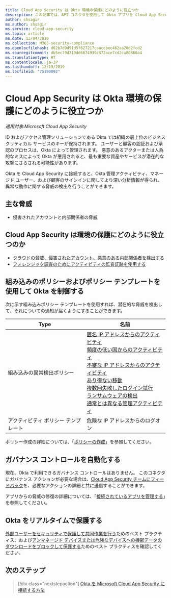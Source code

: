 ```yaml
---
title: Cloud App Security は Okta 環境の保護にどのように役立つか
description: この記事では、API コネクタを使用して Okta アプリを Cloud App Security に接続することで使用状況を可視化して制御することの利点について説明します。
author: shsagir
ms.author: shsagir
ms.service: cloud-app-security
ms.topic: article
ms.date: 12/04/2019
ms.collection: M365-security-compliance
ms.openlocfilehash: d62b7d9d91d5f627217caaccbec462aa20d2fcd2
ms.sourcegitcommit: db5ec79d219dd6674939c872ace7cd2ca80860a4
ms.translationtype: HT
ms.contentlocale: ja-JP
ms.lasthandoff: 12/19/2019
ms.locfileid: "75190092"
---
```

# <a name="how-cloud-app-security-helps-protect-your-okta-environment"></a>Cloud App Security は Okta 環境の保護にどのように役立つか

*適用対象:Microsoft Cloud App Security*

ID およびアクセス管理ソリューションである Okta では組織の最上位のビジネス クリティカル サービスのキーが保持されます。 ユーザーと顧客の認証および承認のプロセスは、Okta によって管理されます。 悪意のあるアクターまたは人為的なミスによって Okta が悪用されると、最も重要な資産やサービスが潜在的な攻撃にさらされる可能性があります。

Okta を Cloud App Security に接続すると、Okta 管理アクティビティ、マネージド ユーザー、および顧客のサインインに関してより深い分析情報が得られ、異常な動作に関する脅威の検出を行うことができます。

## <a name="main-threats"></a>主な脅威

- 侵害されたアカウントと内部関係者の脅威

## <a name="how-cloud-app-security-helps-to-protect-your-environment"></a>Cloud App Security は環境の保護にどのように役立つのか

- [クラウドの脅威、侵害されたアカウント、悪意のある内部関係者を検出する](best-practices.md#detect-cloud-threats-compromised-accounts-malicious-insiders-and-ransomware)
- [フォレンジック調査のためにアクティビティの監査証跡を使用する](best-practices.md#use-the-audit-trail-of-activities-for-forensic-investigations)

## <a name="control-okta-with-built-in-policies-and-policy-templates"></a>組み込みのポリシーおよびポリシー テンプレートを使用して Okta を制御する

次に示す組み込みポリシー テンプレートを使用すれば、潜在的な脅威を検出して、それについての通知が届くようにすることができます。

| Type | 名前 |
| ---- | ---- |
| 組み込みの異常検出ポリシー | [匿名 IP アドレスからのアクティビティ](anomaly-detection-policy.md#activity-from-anonymous-ip-addresses)<br />[頻度の低い国からのアクティビティ](anomaly-detection-policy.md#activity-from-infrequent-country)<br />[不審な IP アドレスからのアクティビティ](anomaly-detection-policy.md#activity-from-suspicious-ip-addresses)<br />[あり得ない移動](anomaly-detection-policy.md#impossible-travel)<br />[複数回失敗したログイン試行](anomaly-detection-policy.md#multiple-failed-login-attempts)<br />[ランサムウェアの検出](anomaly-detection-policy.md#ransomware-activity)<br />[通常とは異なる管理アクティビティ](anomaly-detection-policy.md#unusual-activities-by-user) |
| アクティビティ ポリシー テンプレート | 危険な IP アドレスからのログオン |

ポリシー作成の詳細については、「[ポリシーの作成](control-cloud-apps-with-policies.md#create-a-policy)」を参照してください。

## <a name="automate-governance-controls"></a>ガバナンス コントロールを自動化する

現在、Okta で利用できるガバナンス コントロールはありません。 このコネクタにガバナンス アクションが必要な場合は、[Cloud App Security チームにフィードバック](support-and-ts.md#feedback)を、必要なアクションの詳細と共に送信することができます。

アプリからの脅威の修復の詳細については、「[接続されているアプリを管理する](governance-actions.md)」を参照してください。

## <a name="protect-okta-in-real-time"></a>Okta をリアルタイムで保護する

[外部ユーザーをセキュリティで保護して共同作業を行う](best-practices.md#secure-collaboration-with-external-users-by-enforcing-real-time-session-controls)ためのベスト プラクティス、および[アンマネージド デバイスまたは危険なデバイスへの機密データのダウンロードをブロックして保護する](best-practices.md#block-and-protect-download-of-sensitive-data-to-unmanaged-or-risky-devices)ためのベスト プラクティスを確認してください。

## <a name="next-steps"></a>次のステップ

> [!div class="nextstepaction"]
> [Okta を Microsoft Cloud App Security に接続する方法](connect-okta-to-microsoft-cloud-app-security.md)
